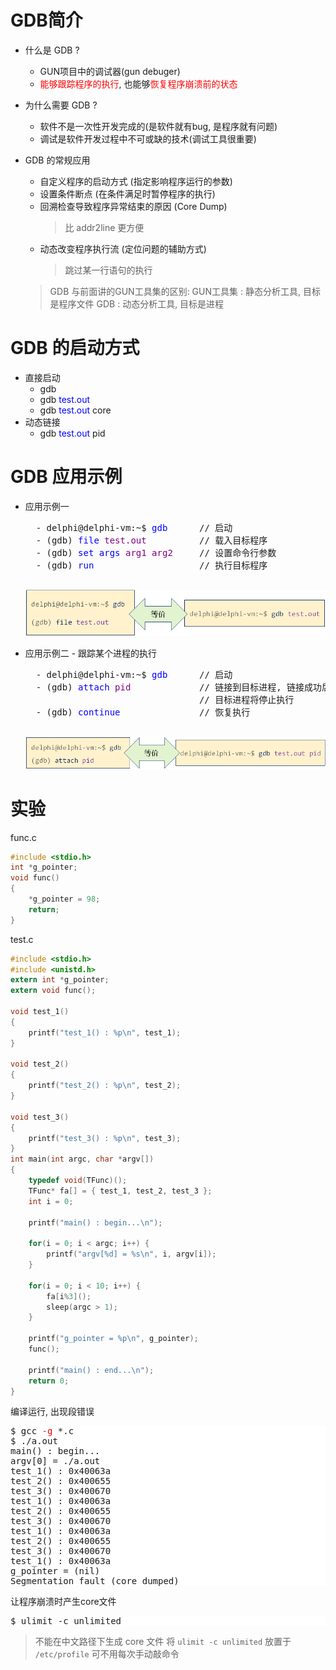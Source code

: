 # GDB简介
- 什么是 GDB ?
    - GUN项目中的调试器(gun debuger)
    - <font color=red>能够跟踪程序的执行</font>, 也能够<font color=red>恢复程序崩溃前的状态</font>
- 为什么需要 GDB ?
    - 软件不是一次性开发完成的(是软件就有bug, 是程序就有问题)
    - 调试是软件开发过程中不可或缺的技术(调试工具很重要)

- GDB 的常规应用
    - 自定义程序的启动方式 (指定影响程序运行的参数)
    - 设置条件断点 (在条件满足时暂停程序的执行)
    - 回溯检查导致程序异常结束的原因 (Core Dump)
        > 比 addr2line 更方便
    - 动态改变程序执行流 (定位问题的辅助方式)
        > 跳过某一行语句的执行

    > GDB 与前面讲的GUN工具集的区别:
    > GUN工具集 : 静态分析工具, 目标是程序文件
    > GDB : 动态分析工具, 目标是进程

# GDB 的启动方式
- 直接启动
    - gdb
    - gdb <font color=blue>test.out</font>
    - gdb <font color=blue>test.out</font> core
 - 动态链接
     - gdb <font color=blue>test.out</font> pid

# GDB 应用示例
- 应用示例一
    <pre>
    - delphi@delphi-vm:~$ <font color=blue>gdb</font>      // 启动
    - (gdb) <font color=blue>file</font> <font color=purple>test.out</font>          // 载入目标程序
    - (gdb) <font color=blue>set args</font> <font color=purple>arg1 arg2</font>     // 设置命令行参数
    - (gdb) <font color=blue>run</font>                    // 执行目标程序
    </pre>
    ![](_v_images_11/1.png)

- 应用示例二 - 跟踪某个进程的执行
    <pre>
    - delphi@delphi-vm:~$ <font color=blue>gdb</font>      // 启动
    - (gdb) <font color=blue>attach</font> <font color=purple>pid</font>             // 链接到目标进程, 链接成功后
                                   // 目标进程将停止执行
    - (gdb) <font color=blue>continue</font>               // 恢复执行
    </pre>
    ![](_v_images_11/2.png)

# 实验
func.c
```c
#include <stdio.h>
int *g_pointer;
void func()
{
    *g_pointer = 98;
    return;
}
```
test.c
```c
#include <stdio.h>
#include <unistd.h>
extern int *g_pointer;
extern void func();

void test_1()
{
    printf("test_1() : %p\n", test_1);
}

void test_2()
{
    printf("test_2() : %p\n", test_2);
}

void test_3()
{
    printf("test_3() : %p\n", test_3);
}
int main(int argc, char *argv[])
{
    typedef void(TFunc)();
    TFunc* fa[] = { test_1, test_2, test_3 };
    int i = 0;

    printf("main() : begin...\n");

    for(i = 0; i < argc; i++) {
        printf("argv[%d] = %s\n", i, argv[i]);
    }

    for(i = 0; i < 10; i++) {
        fa[i%3]();
        sleep(argc > 1);
    }

    printf("g_pointer = %p\n", g_pointer);
    func();

    printf("main() : end...\n");
    return 0;
}
```
编译运行, 出现段错误
<pre style=" background-color:#fff">
$ gcc <font color=red>-g</font> *.c
$ ./a.out
main() : begin...
argv[0] = ./a.out
test_1() : 0x40063a
test_2() : 0x400655
test_3() : 0x400670
test_1() : 0x40063a
test_2() : 0x400655
test_3() : 0x400670
test_1() : 0x40063a
test_2() : 0x400655
test_3() : 0x400670
test_1() : 0x40063a
g_pointer = (nil)
Segmentation fault (core dumped)
</pre>

让程序崩溃时产生core文件
<pre style=" background-color:#fff">
$ ulimit -c unlimited
</pre>


> 不能在中文路径下生成 core 文件
> 将 `ulimit -c unlimited` 放置于 `/etc/profile` 可不用每次手动敲命令

